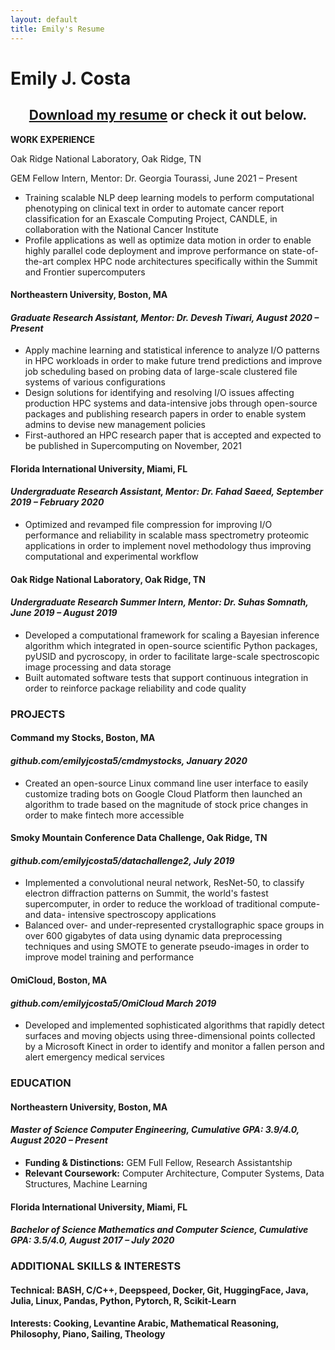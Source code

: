 ```yaml
---
layout: default
title: Emily's Resume
---
```


<h1>Emily J. Costa</h1>

<div align="center"><h2>
<a href="./resume.pdf" download="Costa-Emily_resume">Download my resume</a> or check it out below.
</h2></div>
<div class="resume">
<p><strong>WORK EXPERIENCE</strong></p>
<p>Oak Ridge National Laboratory,        Oak Ridge, TN</p>
<p>GEM Fellow Intern, Mentor: Dr. Georgia Tourassi, June 2021 – Present</h4>
<ul>
<li>Training scalable NLP deep learning models to perform computational phenotyping on clinical text in order to automate cancer report classification for an Exascale Computing Project, CANDLE, in collaboration with the National Cancer Institute</li>
<li>Profile applications as well as optimize data motion in order to enable highly parallel code deployment and improve performance on state-of-the-art complex HPC node architectures specifically within the Summit and Frontier supercomputers</li>
</ul>
<h4 id="-northeastern-university-boston-ma-"><strong>Northeastern University,        Boston, MA</strong></h4>
<h4 id="_graduate-research-assistant-mentor-dr-devesh-tiwari-august-2020-present_"><em>Graduate Research Assistant, Mentor: Dr. Devesh Tiwari, August 2020 – Present</em></h4>
<ul>
<li>Apply machine learning and statistical inference to analyze I/O patterns in HPC workloads in order to make future trend predictions and improve job scheduling based on probing data of large-scale clustered file systems of various configurations</li>
<li>Design solutions for identifying and resolving I/O issues affecting production HPC systems and data-intensive jobs through open-source packages and publishing research papers in order to enable system admins to devise new management policies</li>
<li>First-authored an HPC research paper that is accepted and expected to be published in Supercomputing on November, 2021</li>
</ul>
<h4 id="-florida-international-university-miami-fl-"><strong>Florida International University,     Miami, FL</strong></h4>
<h4 id="_undergraduate-research-assistant-mentor-dr-fahad-saeed-september-2019-february-2020_"><em>Undergraduate Research Assistant, Mentor: Dr. Fahad Saeed, September 2019 – February 2020</em></h4>
<ul>
<li>Optimized and revamped file compression for improving I/O performance and reliability in scalable mass spectrometry proteomic applications in order to implement novel methodology thus improving computational and experimental workflow</li>
</ul>
<h4 id="-oak-ridge-national-laboratory-oak-ridge-tn-"><strong>Oak Ridge National Laboratory,         Oak Ridge, TN</strong></h4>
<h4 id="_undergraduate-research-summer-intern-mentor-dr-suhas-somnath-june-2019-august-2019_"><em>Undergraduate Research Summer Intern, Mentor: Dr. Suhas Somnath, June 2019 – August 2019</em></h4>
<ul>
<li>Developed a computational framework for scaling a Bayesian inference algorithm which integrated in open-source scientific Python packages, pyUSID and pycroscopy, in order to facilitate large-scale spectroscopic image processing and data storage</li>
<li>Built automated software tests that support continuous integration in order to reinforce package reliability and code quality</li>
</ul>
<h3 id="-projects-"><strong>PROJECTS</strong></h3>
<h4 id="-command-my-stocks-boston-ma-"><strong>Command my Stocks,     Boston, MA</strong></h4>
<h4 id="_github-com-emilyjcosta5-cmdmystocks-january-2020_"><em>github.com/emilyjcosta5/cmdmystocks, January 2020</em></h4>
<ul>
<li>Created an open-source Linux command line user interface to easily customize trading bots on Google Cloud Platform then launched an algorithm to trade based on the magnitude of stock price changes in order to make fintech more accessible</li>
</ul>
<h4 id="-smoky-mountain-conference-data-challenge-oak-ridge-tn-"><strong>Smoky Mountain Conference Data Challenge,     Oak Ridge, TN</strong></h4>
<h4 id="_github-com-emilyjcosta5-datachallenge2-july-2019_"><em>github.com/emilyjcosta5/datachallenge2, July 2019</em></h4>
<ul>
<li>Implemented a convolutional neural network, ResNet-50, to classify electron diffraction patterns on Summit, the world&#39;s fastest supercomputer, in order to reduce the workload of traditional compute- and data- intensive spectroscopy applications</li>
<li>Balanced over- and under-represented crystallographic space groups in over 600 gigabytes of data using dynamic data preprocessing techniques and using SMOTE to generate pseudo-images in order to improve model training and performance</li>
</ul>
<h4 id="-omicloud-boston-ma-"><strong>OmiCloud,     Boston, MA</strong></h4>
<h4 id="_github-com-emilyjcosta5-omicloud-march-2019_"><em>github.com/emilyjcosta5/OmiCloud March 2019</em></h4>
<ul>
<li>Developed and implemented sophisticated algorithms that rapidly detect surfaces and moving objects using three-dimensional points collected by a Microsoft Kinect in order to identify and monitor a fallen person and alert emergency medical services</li>
</ul>
<h3 id="-education-"><strong>EDUCATION</strong></h3>
<h4 id="-northeastern-university-boston-ma-"><strong>Northeastern University,         Boston, MA</strong></h4>
<h4 id="_master-of-science-computer-engineering-cumulative-gpa-3-9-4-0-august-2020-present_"><em>Master of Science Computer Engineering, Cumulative GPA: 3.9/4.0, August 2020 – Present</em></h4>
<ul>
<li><strong>Funding &amp; Distinctions:</strong> GEM Full Fellow, Research Assistantship</li>
<li><strong>Relevant Coursework:</strong> Computer Architecture, Computer Systems, Data Structures, Machine Learning</li>
</ul>
<h4 id="-florida-international-university-miami-fl-"><strong>Florida International University,     Miami, FL</strong></h4>
<h4 id="_bachelor-of-science-mathematics-and-computer-science-cumulative-gpa-3-5-4-0-august-2017-july-2020_"><em>Bachelor of Science Mathematics and Computer Science, Cumulative GPA: 3.5/4.0, August 2017 – July 2020</em></h4>
<h3 id="-additional-skills-amp-interests-"><strong>ADDITIONAL SKILLS &amp; INTERESTS</strong></h3>
<h4 id="-technical-bash-c-c-deepspeed-docker-git-huggingface-java-julia-linux-pandas-python-pytorch-r-scikit-learn"><strong>Technical:</strong> BASH, C/C++, Deepspeed, Docker, Git, HuggingFace, Java, Julia, Linux, Pandas, Python, Pytorch, R, Scikit-Learn</h4>
<h4 id="-interests-cooking-levantine-arabic-mathematical-reasoning-philosophy-piano-sailing-theology"><strong>Interests:</strong> Cooking, Levantine Arabic, Mathematical Reasoning, Philosophy, Piano, Sailing, Theology</h4>
</div>
